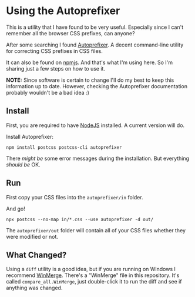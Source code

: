 # Using the Autoprefixer

This is a utility that I have found to be very useful. Especially since I can't remember all the browser CSS prefixes, can anyone?

After some searching I found [Autoprefixer](https://github.com/postcss/autoprefixer). A decent command-line utility for correcting CSS prefixes in CSS files.

It can also be found on [npmjs](<https://www.npmjs.com/package/autoprefixer>). And that's what I'm using here. So I'm sharing just a few steps on how to use it.

**NOTE:** Since software is certain to change I'll do my best to keep this information up to date. However, checking the Autoprefixer documentation probably wouldn't be a bad idea :)

## Install

First, you are required to have [NodeJS](<https://nodejs.org>) installed. A current version will do.

Install Autoprefixer:

```
npm install postcss postcss-cli autoprefixer
```

There *might be* some error messages during the installation. But everything *should be* OK. 

## Run

First copy your CSS files into the `autoprefixer/in` folder. 

And go!

```
npx postcss --no-map in/*.css --use autoprefixer -d out/
```

The `autoprefixer/out` folder will contain all of your CSS files whether they were modified or not. 

## What Changed?

Using a `diff` utility is a good idea, but if you are running on Windows I recommend [WinMerge](<https://winmerge.org/>). There's a "WinMerge" file in this repository. It's called `compare_all.WinMerge`, just double-click it to run the diff and see if anything was changed.

